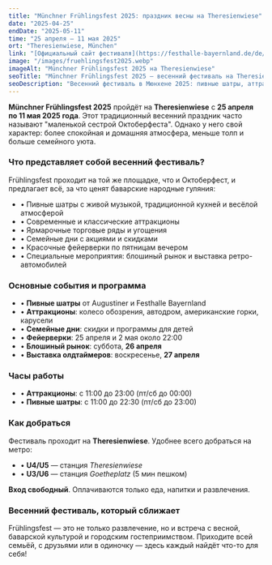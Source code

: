 ```yaml
---
title: "Münchner Frühlingsfest 2025: праздник весны на Theresienwiese"
date: "2025-04-25"
endDate: "2025-05-11"
time: "25 апреля — 11 мая 2025"
ort: "Theresienwiese, München"
link: "[Официальный сайт фестиваля](https://festhalle-bayernland.de/de/volksfest/fruehlingsfest-muenchen-theresienwiese-wiesn/)"
image: "/images/fruehlingsfest2025.webp"
imageAlt: "Münchner Frühlingsfest 2025 на Theresienwiese"
seoTitle: "Münchner Frühlingsfest 2025 — весенний фестиваль на Theresienwiese"
seoDescription: "Весенний фестиваль в Мюнхене 2025: пивные шатры, аттракционы, фейерверки, блошиный рынок и выставка ретро-автомобилей."
---
```


**Münchner Frühlingsfest 2025** пройдёт на **Theresienwiese** с **25 апреля по 11 мая 2025 года**. Этот традиционный весенний праздник часто называют "маленькой сестрой Октоберфеста". Однако у него свой характер: более спокойная и домашняя атмосфера, меньше толп и больше семейного уюта.

### Что представляет собой весенний фестиваль?
Frühlingsfest проходит на той же площадке, что и Октоберфест, и предлагает всё, за что ценят баварские народные гуляния:

- • Пивные шатры с живой музыкой, традиционной кухней и весёлой атмосферой
- • Современные и классические аттракционы
- • Ярмарочные торговые ряды и угощения
- • Семейные дни с акциями и скидками
- • Красочные фейерверки по пятницам вечером
- • Специальные мероприятия: блошиный рынок и выставка ретро-автомобилей

### Основные события и программа
- • **Пивные шатры** от Augustiner и Festhalle Bayernland
- • **Аттракционы**: колесо обозрения, автодром, американские горки, карусели
- • **Семейные дни**: скидки и программы для детей
- • **Фейерверки**: 25 апреля и 2 мая около 22:00
- • **Блошиный рынок**: суббота, **26 апреля**
- • **Выставка олдтаймеров**: воскресенье, **27 апреля**

### Часы работы
- • **Аттракционы**: с 11:00 до 23:00 (пт/сб до 00:00)
- • **Пивные шатры**: с 11:00 до 22:30 (пт/сб до 23:00)

### Как добраться
Фестиваль проходит на **Theresienwiese**. Удобнее всего добраться на метро:

- • **U4/U5** — станция *Theresienwiese*
- • **U3/U6** — станция *Goetheplatz* (5 мин пешком)

**Вход свободный**. Оплачиваются только еда, напитки и развлечения.

### Весенний фестиваль, который сближает
Frühlingsfest — это не только развлечение, но и встреча с весной, баварской культурой и городским гостеприимством. Приходите всей семьёй, с друзьями или в одиночку — здесь каждый найдёт что-то для себя!
